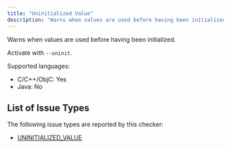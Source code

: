 ```yaml
---
title: "Uninitialized Value"
description: "Warns when values are used before having been initialized."
---
```


Warns when values are used before having been initialized.

Activate with `--uninit`.

Supported languages:
- C/C++/ObjC: Yes
- Java: No



## List of Issue Types

The following issue types are reported by this checker:
- [UNINITIALIZED_VALUE](/docs/next/all-issue-types#uninitialized_value)
